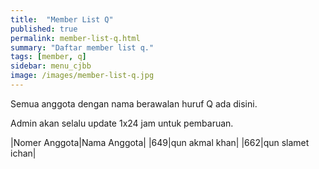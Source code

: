 ```yaml
---
title:  "Member List Q"
published: true
permalink: member-list-q.html
summary: "Daftar member list q."
tags: [member, q]
sidebar: menu_cjbb
image: /images/member-list-q.jpg
---
```


Semua anggota dengan nama berawalan huruf Q ada disini.

Admin akan selalu update 1x24 jam untuk pembaruan.

|Nomer Anggota|Nama Anggota|
|649|qun akmal khan|
|662|qun slamet ichan|

